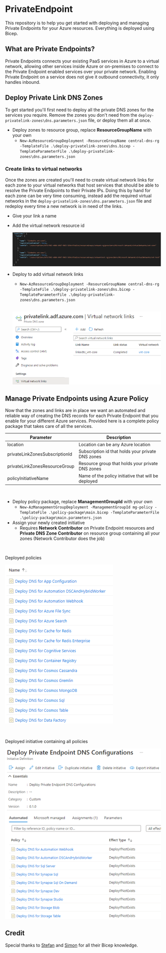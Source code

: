 # PrivateEndpoint
This repository is to help you get started with deploying and managing Private Endpoints for your Azure resources. Everything is deployed using Bicep.

## What are Private Endpoints?
Private Endpoints connects your existing PaaS services in Azure to a virtual network, allowing other services inside Azure or on-premises to connect to the Private Endpoint enabled services over your private network. Enabling Private Endpoint on a service does not give it outbound connectivity, it only handles inbound.


## Deploy Private Link DNS Zones
To get started you'll first need to deploy all the private DNS zones for the services you require. Remove the zones you don't need from the `deploy-privatelink-zones\dns.parameters.json` file, or deploy them all at once.

- Deploy zones to resource group, replace **ResourceGroupName** with your own
  - `New-AzResourceGroupDeployment -ResourceGroupName central-dns-rg -TemplateFile .\deploy-privatelink-zones\dns.bicep -TemplateParameterFile .\deploy-privatelink-zones\dns.parameters.json`


### Create links to virtual networks
Once the zones are created you'll need to create virtual network links for each zone to your virtual networks that host services that should be able to resolve the Private Endpoints to their Private IPs. Doing this by hand for each zone can be very time consuming, instead add the required virtual networks in the `deploy-privatelink-zones\dns.parameters.json` file and redeploy every time a new network is in need of the links.

- Give your link a name
- Add the virtual network resource id

  ![DnsVnetLink](./media/dnslink.png)

- Deploy to add virtual network links
  - `New-AzResourceGroupDeployment -ResourceGroupName central-dns-rg -TemplateFile .\deploy-privatelink-zones\dns.bicep -TemplateParameterFile .\deploy-privatelink-zones\dns.parameters.json`
  
  <br/>
  
  ![DnsVnetLink2](./media/dnslink2.png)


## Manage Private Endpoints using Azure Policy
Now that the zones and links are in place we want an automated and reliable way of creating the DNS records for each Private Endpoint that you enable for your different Azure services. Provided here is a complete policy package that takes care of all the services.

| Parameter | Description |
| --- | --- |
| location | Location can be any Azure location |
| privateLinkZonesSubscriptionId | Subscription id that holds your private DNS zones |
| privateLinkZonesResourceGroup | Resource group that holds your private DNS zones |
| policyInitiativeName | Name of the policy initiative that will be deployed |

<br/>

- Deploy policy package, replace **ManagementGroupId** with your own
  - `New-AzManagementGroupDeployment -ManagementGroupId mg-policy -TemplateFile .\policy-package\main.bicep -TemplateParameterFile .\policy-package\main.parameters.json`
- Assign your newly created initiative
  - Requires **Network Contributor** on Private Endpoint resources and **Private DNS Zone Contributor** on resource group containing all your zones (Network Contributor does the job)

<br/>

Deployed policies

![PolicyPackage](./media/policy.png)

<br/>

Deployed initiative containing all policies

![PolicyPackage2](./media/initiative.png)

## Credit
Special thanks to [Stefan](https://github.com/StefanIvemo) and [Simon](https://github.com/SimonWahlin) for all their Bicep knowledge.
